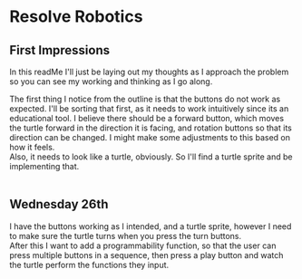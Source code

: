# Resolve Robotics

## First Impressions
In this readMe I'll just be laying out my thoughts as I approach the problem so you can see my working and thinking as I go along.

The first thing I notice from the outline is that the buttons do not work as expected. I'll be sorting that first, as it needs to work intuitively since its an
educational tool. I believe there should be a forward button, which moves the turtle forward in the direction it is facing, and rotation buttons so that its
direction can be changed. I might make some adjustments to this based on how it feels.<br>
Also, it needs to look like a turtle, obviously. So I'll find a turtle sprite and be implementing that.<br><br>

## Wednesday 26th
I have the buttons working as I intended, and a turtle sprite, however I need to make sure the turtle turns when you press the turn buttons.<br>
After this I want to add a programmability function, so that the user can press multiple buttons in a sequence, then press a play button and watch the turtle perform the functions they input.